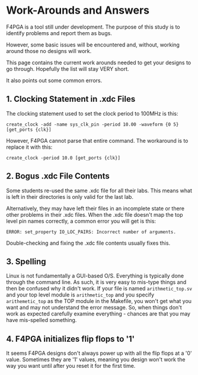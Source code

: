 # Work-Arounds and Answers
F4PGA is a tool still under development.  The purpose of this study is to identify problems and report them as bugs.

However, some basic issues will be encountered and, without, working around those no designs will work.

This page contains the current work arounds needed to get your designs to go through.  Hopefully the list will stay VERY short.

It also points out some common errors.

## 1. Clocking Statement in .xdc Files
The clocking statement used to set the clock period to 100MHz is this:
```
create_clock -add -name sys_clk_pin -period 10.00 -waveform {0 5} [get_ports {clk}]
```

However, F4PGA cannot parse that entire command.  The workaround is to replace it with this:
```
create_clock -period 10.0 [get_ports {clk}]
```

## 2. Bogus .xdc File Contents
Some students re-used the same .xdc file for all their labs.  This means what is left in their directories is only valid for the last lab.  

Alternatively, they may have left their files in an incomplete state or there other problems in their .xdc files.  When the .xdc file doesn't map the top level pin names correctly, a common error you will get is this:
```
ERROR: set_property IO_LOC_PAIRS: Incorrect number of arguments.
```
Double-checking and fixing the .xdc file contents usually fixes this.

## 3. Spelling
Linux is not fundamentally a GUI-based O/S.  Everything is typically done through the command line.  As such, it is very easy to mis-type things and then be confused why it didn't work.  If your file is named `arithmetic_top.sv` and your top level module is `arithmetic_top` and you specify `arithemetic_top` as the TOP module in the Makefile, you won't get what you want and may not understand the error message.  So, when things don't work as expected carefully examine everything - chances are that you may have mis-spelled something.

## 4. F4PGA initializes flip flops to '1'
It seems F4PGA designs don't always power up with all the flip flops at a '0' value.  Sometimes they are '1' values, meaning you design won't work the way you want until after you reset it for the first time.
